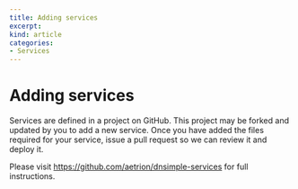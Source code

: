 ```yaml
---
title: Adding services
excerpt: 
kind: article
categories:
- Services
---
```


# Adding services

Services are defined in a project on GitHub. This project may be forked and updated by you to add a new service. Once you have added the files required for your service, issue a pull request so we can review it and deploy it.

Please visit https://github.com/aetrion/dnsimple-services for full instructions.
